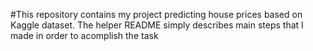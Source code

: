 #This repository contains my project predicting house prices based on Kaggle dataset.
The helper README simply describes main steps that I made in order to acomplish the task
